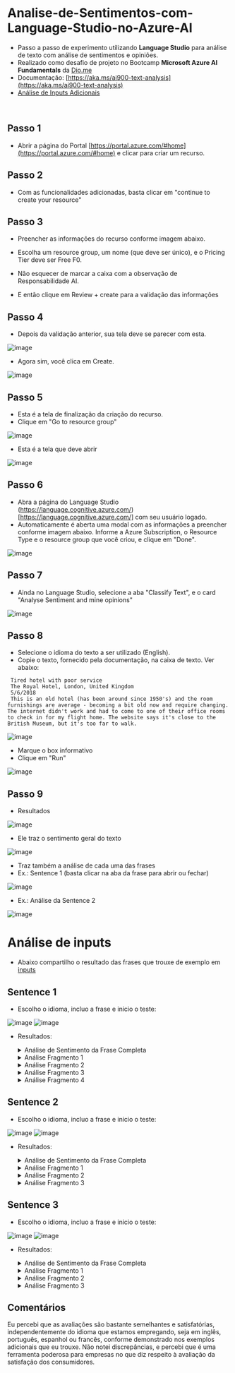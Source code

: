 # Analise-de-Sentimentos-com-Language-Studio-no-Azure-AI

- Passo a passo de experimento utilizando **Language Studio** para análise de texto com análise de sentimentos e opiniões. 
- Realizado como desafio de projeto no Bootcamp **Microsoft Azure AI Fundamentals** da [Dio.me](https://dio.me)
- Documentação: [https://aka.ms/ai900-text-analysis](https://aka.ms/ai900-text-analysis)
- [Análise de Inputs Adicionais](#análise-de-inputs)

<br/>

## Passo 1
- Abrir a página do Portal [https://portal.azure.com/#home](https://portal.azure.com/#home) e clicar para criar um recurso.

## Passo 2
- Com as funcionalidades adicionadas, basta clicar em "continue to create your resource"

## Passo 3
- Preencher as informações do recurso conforme imagem abaixo.
- Escolha um resource group, um nome (que deve ser único), e o Pricing Tier deve ser Free F0.

- Não esquecer de marcar a caixa com a observação de Responsabilidade AI.

- E então clique em Review + create para a validação das informações


## Passo 4
- Depois da validação anterior, sua tela deve se parecer com esta.

![image](https://github.com/giselle-ferreira/language-studio-microsoft-azure/assets/84051263/e16d155a-ebc5-4071-9c9f-8c19ecf4a93d)

- Agora sim, você clica em Create.

![image](https://github.com/giselle-ferreira/language-studio-microsoft-azure/assets/84051263/d90e8777-f774-4f91-b262-a69138d48ba6)

## Passo 5
- Esta é a tela de finalização da criação do recurso.
- Clique em "Go to resource group"

![image](https://github.com/giselle-ferreira/language-studio-microsoft-azure/assets/84051263/c1d90271-0365-4ad7-88a9-6f689dfc2c43)

- Esta é a tela que deve abrir

![image](https://github.com/giselle-ferreira/language-studio-microsoft-azure/assets/84051263/95c2901b-1f4b-47b2-8a0a-091a407dab54)

## Passo 6
- Abra a página do Language Studio (https://language.cognitive.azure.com/)[https://language.cognitive.azure.com/] com seu usuário logado.
- Automaticamente é aberta uma modal com as informações a preencher conforme imagem abaixo. Informe a Azure Subscription, o Resource Type e o resource group que você criou, e clique em "Done".

![image](https://github.com/giselle-ferreira/language-studio-microsoft-azure/assets/84051263/2a83e87a-6915-4e15-8d70-e22be36f8107)

## Passo 7
- Ainda no Language Studio, selecione a aba "Classify Text", e o card "Analyse Sentiment and mine opinions"

![image](https://github.com/giselle-ferreira/language-studio-microsoft-azure/assets/84051263/4538cce7-c0c7-4d0e-b218-cf20fa58637a)

## Passo 8
- Selecione o idioma do texto a ser utilizado (English).
- Copie o texto, fornecido pela documentação, na caixa de texto. Ver abaixo:

```
 Tired hotel with poor service
 The Royal Hotel, London, United Kingdom
 5/6/2018
 This is an old hotel (has been around since 1950's) and the room furnishings are average - becoming a bit old now and require changing. The internet didn't work and had to come to one of their office rooms to check in for my flight home. The website says it's close to the British Museum, but it's too far to walk.
```

![image](https://github.com/giselle-ferreira/language-studio-microsoft-azure/assets/84051263/b433b007-6ded-4a86-b71f-5f28f624d3b0)

- Marque o box informativo
- Clique em "Run"

![image](https://github.com/giselle-ferreira/language-studio-microsoft-azure/assets/84051263/04e4719f-40a8-42bc-bfe4-3585e129df80)

## Passo 9
- Resultados

![image](https://github.com/giselle-ferreira/language-studio-microsoft-azure/assets/84051263/ce157701-918c-41df-b865-40c2294916c1)

- Ele traz o sentimento geral do texto
  
![image](https://github.com/giselle-ferreira/language-studio-microsoft-azure/assets/84051263/89785bcc-f34d-46d6-a0e8-68bf51852442)

- Traz também a análise de cada uma das frases
- Ex.: Sentence 1 (basta clicar na aba da frase para abrir ou fechar)

![image](https://github.com/giselle-ferreira/language-studio-microsoft-azure/assets/84051263/e84ca617-1666-46c6-8d38-1acc393c7dab)

- Ex.: Análise da Sentence 2
  
![image](https://github.com/giselle-ferreira/language-studio-microsoft-azure/assets/84051263/6f4c0832-7914-4488-a051-badc791c9921)

##

# Análise de inputs
- Abaixo compartilho o resultado das frases que trouxe de exemplo em [inputs](https://github.com/giselle-ferreira/language-studio-microsoft-azure/blob/main/inputs/sentences.txt)

## Sentence 1
- Escolho o idioma, incluo a frase e inicio o teste:

![image](https://github.com/giselle-ferreira/language-studio-microsoft-azure/assets/84051263/36fe823d-8096-49ff-9180-f2e2ae0674d7)
![image](https://github.com/giselle-ferreira/language-studio-microsoft-azure/assets/84051263/93544242-8fef-4467-9cf2-9143fe6140f3)

- Resultados:
   <details>
   <summary>Análise de Sentimento da Frase Completa</summary>

   ![image](https://github.com/giselle-ferreira/language-studio-microsoft-azure/assets/84051263/80f72209-863f-49eb-88ab-418ec338cfe9)

   </details>    

   <details>
   <summary>Análise Fragmento 1</summary>

   ![image](https://github.com/giselle-ferreira/language-studio-microsoft-azure/assets/84051263/af4a21b3-4590-4ffe-97e7-1e8a9e9d2142)

   </details>
   
   <details>
   <summary>Análise Fragmento 2</summary>

   ![image](https://github.com/giselle-ferreira/language-studio-microsoft-azure/assets/84051263/c18d6596-5354-4af0-b521-4919d59e2d51)

   </details>

   <details>
   <summary>Análise Fragmento 3</summary>

   ![image](https://github.com/giselle-ferreira/language-studio-microsoft-azure/assets/84051263/3eefad6a-d6a5-48bb-96d3-93c09a53be3e)

   </details>

   <details>
   <summary>Análise Fragmento 4</summary>

   ![image](https://github.com/giselle-ferreira/language-studio-microsoft-azure/assets/84051263/5300a216-aad8-413f-8e55-473dcbca0c31)

   </details>

## Sentence 2
- Escolho o idioma, incluo a frase e inicio o teste:

![image](https://github.com/giselle-ferreira/language-studio-microsoft-azure/assets/84051263/0a4d2aea-33e9-4273-8016-f1d3c6a71422)
![image](https://github.com/giselle-ferreira/language-studio-microsoft-azure/assets/84051263/93544242-8fef-4467-9cf2-9143fe6140f3)

- Resultados:
   <details>
   <summary>Análise de Sentimento da Frase Completa</summary>

   ![image](https://github.com/giselle-ferreira/language-studio-microsoft-azure/assets/84051263/262e5723-d750-4a63-9bf3-c7809bff6c7c)

   </details>    

   <details>
   <summary>Análise Fragmento 1</summary>

   ![image](https://github.com/giselle-ferreira/language-studio-microsoft-azure/assets/84051263/456b01ec-d16e-464b-9c40-e428bf0624c5)

   </details>
   
   <details>
   <summary>Análise Fragmento 2</summary>

   ![image](https://github.com/giselle-ferreira/language-studio-microsoft-azure/assets/84051263/6f028c9b-ccad-4380-9ebf-1b2bf78b1624)

   </details>

   <details>
   <summary>Análise Fragmento 3</summary>

   ![image](https://github.com/giselle-ferreira/language-studio-microsoft-azure/assets/84051263/e79e856e-91e2-46bf-9657-1ccb23bd306c)

   </details>

## Sentence 3
- Escolho o idioma, incluo a frase e inicio o teste:

![image](https://github.com/giselle-ferreira/language-studio-microsoft-azure/assets/84051263/eb11d136-0c71-468d-89b8-ce8cc00405ec)
![image](https://github.com/giselle-ferreira/language-studio-microsoft-azure/assets/84051263/93544242-8fef-4467-9cf2-9143fe6140f3)

- Resultados:
   <details>
   <summary>Análise de Sentimento da Frase Completa</summary>

   ![image](https://github.com/giselle-ferreira/language-studio-microsoft-azure/assets/84051263/1191db56-c5b1-4f6b-af99-947f94e90f45)

   </details>    

   <details>
   <summary>Análise Fragmento 1</summary>

   ![image](https://github.com/giselle-ferreira/language-studio-microsoft-azure/assets/84051263/c095bd4e-d675-4ed4-ab9b-7f171daac016)

   </details>
   
   <details>
   <summary>Análise Fragmento 2</summary>

   ![image](https://github.com/giselle-ferreira/language-studio-microsoft-azure/assets/84051263/103dee01-90ed-41cd-a29d-e7a304f57be7)

   </details>

   <details>
   <summary>Análise Fragmento 3</summary>

   ![image](https://github.com/giselle-ferreira/language-studio-microsoft-azure/assets/84051263/a48fb6d7-52f1-499f-89ff-efa37b755e7c)

   </details>


## Comentários
Eu percebi que as avaliações são bastante semelhantes e satisfatórias, independentemente do idioma que estamos empregando, seja em inglês, português, espanhol ou francês, conforme demonstrado nos exemplos adicionais que eu trouxe. Não notei discrepâncias, e percebi que é uma ferramenta poderosa para empresas no que diz respeito à avaliação da satisfação dos consumidores. 



